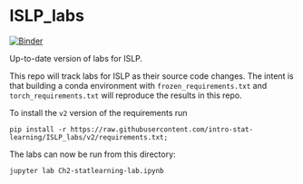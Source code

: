 # ISLP_labs

[![Binder](https://mybinder.org/badge_logo.svg)](https://mybinder.org/v2/gh/intro-stat-learning/ISLP_labs/v2_devel)


Up-to-date version of labs for ISLP.

This repo will track labs for ISLP as their source code changes.  The
intent is that building a conda environment with
`frozen_requirements.txt` and `torch_requirements.txt` will reproduce
the results in this repo.

To install the `v2` version of the requirements run

```
pip install -r https://raw.githubusercontent.com/intro-stat-learning/ISLP_labs/v2/requirements.txt;
```

The labs can now be run from this directory:

```
jupyter lab Ch2-statlearning-lab.ipynb
```

